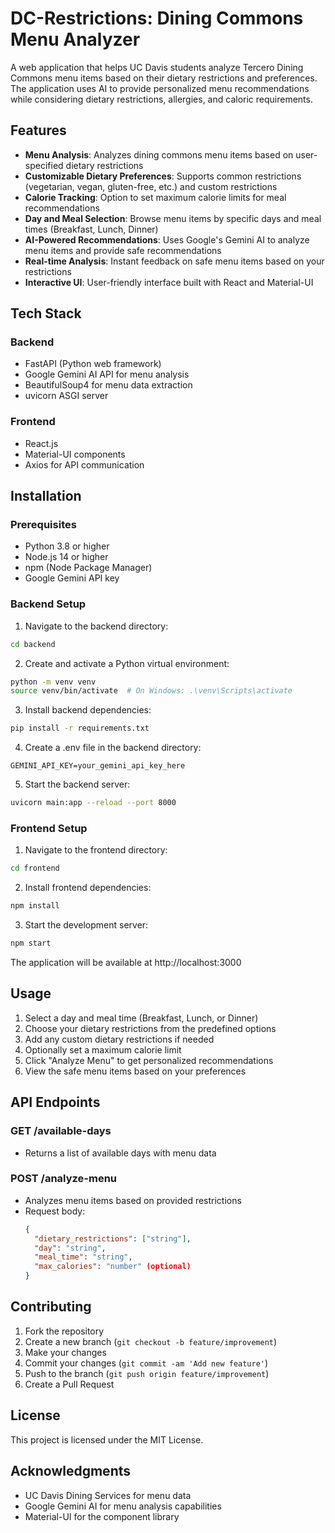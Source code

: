 # DC-Restrictions: Dining Commons Menu Analyzer

A web application that helps UC Davis students analyze Tercero Dining Commons menu items based on their dietary restrictions and preferences. The application uses AI to provide personalized menu recommendations while considering dietary restrictions, allergies, and caloric requirements.

## Features

- **Menu Analysis**: Analyzes dining commons menu items based on user-specified dietary restrictions
- **Customizable Dietary Preferences**: Supports common restrictions (vegetarian, vegan, gluten-free, etc.) and custom restrictions
- **Calorie Tracking**: Option to set maximum calorie limits for meal recommendations
- **Day and Meal Selection**: Browse menu items by specific days and meal times (Breakfast, Lunch, Dinner)
- **AI-Powered Recommendations**: Uses Google's Gemini AI to analyze menu items and provide safe recommendations
- **Real-time Analysis**: Instant feedback on safe menu items based on your restrictions
- **Interactive UI**: User-friendly interface built with React and Material-UI

## Tech Stack

### Backend
- FastAPI (Python web framework)
- Google Gemini AI API for menu analysis
- BeautifulSoup4 for menu data extraction
- uvicorn ASGI server

### Frontend
- React.js
- Material-UI components
- Axios for API communication

## Installation

### Prerequisites
- Python 3.8 or higher
- Node.js 14 or higher
- npm (Node Package Manager)
- Google Gemini API key

### Backend Setup

1. Navigate to the backend directory:
```bash
cd backend
```

2. Create and activate a Python virtual environment:
```bash
python -m venv venv
source venv/bin/activate  # On Windows: .\venv\Scripts\activate
```

3. Install backend dependencies:
```bash
pip install -r requirements.txt
```

4. Create a .env file in the backend directory:
```
GEMINI_API_KEY=your_gemini_api_key_here
```

5. Start the backend server:
```bash
uvicorn main:app --reload --port 8000
```

### Frontend Setup

1. Navigate to the frontend directory:
```bash
cd frontend
```

2. Install frontend dependencies:
```bash
npm install
```

3. Start the development server:
```bash
npm start
```

The application will be available at http://localhost:3000

## Usage

1. Select a day and meal time (Breakfast, Lunch, or Dinner)
2. Choose your dietary restrictions from the predefined options
3. Add any custom dietary restrictions if needed
4. Optionally set a maximum calorie limit
5. Click "Analyze Menu" to get personalized recommendations
6. View the safe menu items based on your preferences

## API Endpoints

### GET /available-days
- Returns a list of available days with menu data

### POST /analyze-menu
- Analyzes menu items based on provided restrictions
- Request body:
  ```json
  {
    "dietary_restrictions": ["string"],
    "day": "string",
    "meal_time": "string",
    "max_calories": "number" (optional)
  }
  ```

## Contributing

1. Fork the repository
2. Create a new branch (`git checkout -b feature/improvement`)
3. Make your changes
4. Commit your changes (`git commit -am 'Add new feature'`)
5. Push to the branch (`git push origin feature/improvement`)
6. Create a Pull Request

## License

This project is licensed under the MIT License.

## Acknowledgments

- UC Davis Dining Services for menu data
- Google Gemini AI for menu analysis capabilities
- Material-UI for the component library